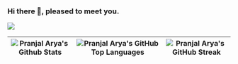 ### Hi there 👋, pleased to meet you.

<img src="https://api.visitorbadge.io/api/visitors?path=https%3A%2F%2Fgithub.com%2Fpvaraya%2Faryaprnjl&label=VISITORS&labelColor=%23007EC6&countColor=%23ggg" />

| ![Pranjal Arya's Github Stats](https://github-readme-stats-sigma-five.vercel.app/api?username=aryaprnjl&show_icons=true) | ![Pranjal Arya's GitHub Top Languages]([https://github-readme-stats-sigma-five.vercel.app/api/top-langs/?username=aryaprnjl](https://github-readme-stats-sigma-five.vercel.app/api/top-langs/?username=aryaprnjl&layout=compact)) | ![Pranjal Arya's GitHub Streak](https://github-readme-streak-stats.herokuapp.com/?user=aryaprnjl) |
| -- | -- | -- |

<!--
**aryaprnjl/aryaprnjl** is a ✨ _special_ ✨ repository because its `README.md` (this file) appears on your GitHub profile.

Here are some ideas to get you started:

- 🔭 I’m currently working on ...
- 🌱 I’m currently learning ...
- 👯 I’m looking to collaborate on ...
- 🤔 I’m looking for help with ...
- 💬 Ask me about ...
- 📫 How to reach me: ...
- 😄 Pronouns: ...
- ⚡ Fun fact: ...
-->
